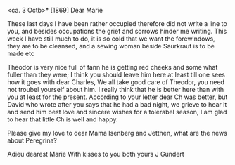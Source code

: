  <ca. 3 Octb>* [1869]
Dear Marie

These last days I have been rather occupied therefore did not write a line to you, and besides occupations the grief and sorrows hinder me writing. 
This week I have still much to do, it is so cold that we want the forewindows, they are to be cleansed, and a sewing woman beside Saurkraut is to be made etc

Theodor is very nice full of fann he is getting red cheeks and some what fuller than they were; I think you should leave him here at least till one sees how it goes with dear Charles, We all take good care of Theodor, you need not troubel yourself about him. I really think that he is better here than with you at least for the present. According to your letter dear Ch was better, but David who wrote after you says that he had a bad night, we grieve to hear it and send him best love and sincere wishes for a tolerabel season, I am glad to hear that little Ch is well and happy.

Please give my love to dear Mama Isenberg and Jetthen, what are the news about Peregrina?

Adieu dearest Marie
 With kisses to you both
 yours J Gundert
